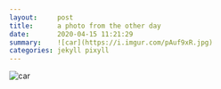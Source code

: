 ```yaml
---
layout:     post
title:      a photo from the other day
date:       2020-04-15 11:21:29
summary:    ![car](https://i.imgur.com/pAuf9xR.jpg)
categories: jekyll pixyll
---
```


![car](https://i.imgur.com/pAuf9xR.jpg)
